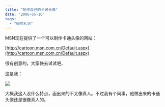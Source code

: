 ```yaml
---
title: "制作自己的卡通头像"
date: "2006-06-16"
tags: 
  - "码农札记"
---
```


MSN现在提供了一个可以制作卡通头像的网站：

[http://cartoon.msn.com.cn/Default.aspx](http://cartoon.msn.com.cn/Default.aspx)

很有创意的，大家快去试试吧，

这是我：

![](images/12.gif)

大概我这人没什么特点，画出来的不太像真人。不过我有个同事，他做出来的卡通头像还是很像真人的。
